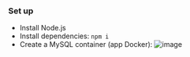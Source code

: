 ### Set up
- Install Node.js
- Install dependencies: `npm i`
- Create a MySQL container (app Docker):
  ![image](https://github.com/user-attachments/assets/47e2a766-d132-4502-a8a9-6dd6ca723ebb)

